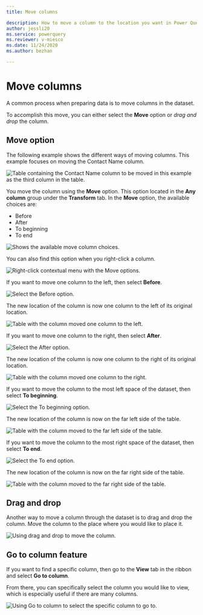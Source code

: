 ```yaml
---
title: Move columns

description: How to move a column to the location you want in Power Query.
author: jessli20
ms.service: powerquery
ms.reviewer: v-miesco
ms.date: 11/24/2020
ms.author: bezhan

---
```


# Move columns

A common process when preparing data is to move columns in the dataset. 

To accomplish this move, you can either select the **Move** option or *drag and drop* the column.



## Move option


The following example shows the different ways of moving columns. This example focuses on moving the Contact Name column.

![Table containing the Contact Name column to be moved in this example as the third column in the table.](images/move-column-before.png)

You move the column using the **Move** option. This option located in the **Any column** group under the **Transform** tab. In the **Move** option, the available choices are:

* Before
* After
* To beginning 
* To end

![Shows the available move column choices.](images/move-column-move-options.png)

You can also find this option when you right-click a column.

![Right-click contextual menu with the Move options.](images/move-column-move-options-right-click.png)

If you want to move one column to the left, then select **Before**.

![Select the Before option.](images/move-column-move-before.png)

The new location of the column is now one column to the left of its original location.

![Table with the column moved one column to the left.](images/move-column-move-before-done.png)


If you want to move one column to the right, then select **After**.

![Select the After option.](images/move-column-move-after.png)

The new location of the column is now one column to the right of its original location.

![Table with the column moved one column to the right.](images/move-column-move-after-done.png)

If you want to move the column to the most left space of the dataset, then select **To beginning**.

![Select the To beginning option.](images/move-column-move-to-beginning.png)

The new location of the column is now on the far left side of the table.

![Table with the column moved to the far left side of the table.](images/move-column-move-to-beginning-done.png)

If you want to move the column to the most right space of the dataset, then select **To end**.

![Select the To end option.](images/move-column-move-to-end.png)

The new location of the column is now on the far right side of the table.

![Table with the column moved to the far right side of the table.](images/move-column-move-to-end-done.png)

## Drag and drop

Another way to move a column through the dataset is to drag and drop the column.
Move the column to the place where you would like to place it.

![Using drag and drop to move the column.](images/move-column-drag-and-drop.png)

## Go to column feature

If you want to find a specific column, then go to the **View** tab in the ribbon and select **Go to column**.

From there, you can specifically select the column you would like to view, which is especially useful if there are many columns.

![Using Go to column to select the specific column to go to.](images/move-column-go-to-column.png)

